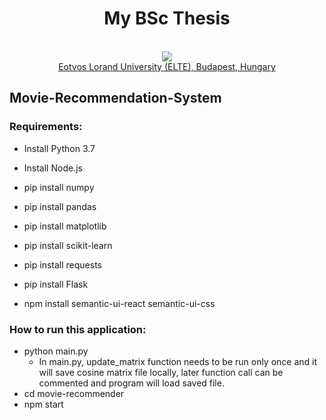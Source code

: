 <div align="center">
 <h1>My BSc Thesis</h1><br>
	<img src="https://media.giphy.com/media/qLHzYjlA2FW8g/giphy.gif" />
<br>
<a href="https://www.elte.hu/en/faculties/informatics" target="_blank">Eotvos Lorand University (ELTE), Budapest, Hungary</a>
</div>


## Movie-Recommendation-System


### Requirements:

- Install Python 3.7
- Install Node.js

- pip install numpy
- pip install pandas
- pip install matplotlib
- pip install scikit-learn
- pip install requests
- pip install Flask
- npm install semantic-ui-react semantic-ui-css

### How to run this application:
- python main.py 
	- In main.py, update_matrix function needs to be run only once and it will save cosine matrix
	file locally, later function call can be commented and program will load saved file.
- cd movie-recommender
- npm start

